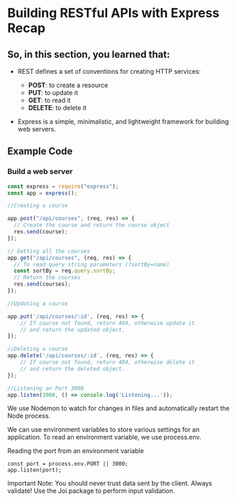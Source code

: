 # Building RESTful APIs with Express Recap

## So, in this section, you learned that:

- REST defines a set of conventions for creating HTTP services:

  - **POST**: to create a resource
  - **PUT**: to update it
  - **GET**: to read it
  - **DELETE**: to delete it

- Express is a simple, minimalistic, and lightweight framework for building web servers.

## Example Code

### Build a web server

```javascript
const express = require("express");
const app = express();

//Creating a course

app.post("/api/courses", (req, res) => {
  // Create the course and return the course object
  res.send(course);
});

// Getting all the courses
app.get("/api/courses", (req, res) => {
  // To read query string parameters (?sortBy=name)
  const sortBy = req.query.sortBy;
  // Return the courses
  res.send(courses);
});

//Updating a course

app.put('/api/courses/:id', (req, res) => {
    // If course not found, return 404, otherwise update it
    // and return the updated object.
});

//Deleting a course
app.delete('/api/courses/:id', (req, res) => {
    // If course not found, return 404, otherwise delete it
    // and return the deleted object.
});

//Listening on Port 3000
app.listen(3000, () => console.log('Listening...'));
```

We use Nodemon to watch for changes in files and automatically restart the Node process.

We can use environment variables to store various settings for an application. To read an environment variable, we use process.env.

Reading the port from an environment variable

```
const port = process.env.PORT || 3000;
app.listen(port);
```

Important Note: You should never trust data sent by the client. Always validate! Use the Joi package to perform input validation.

